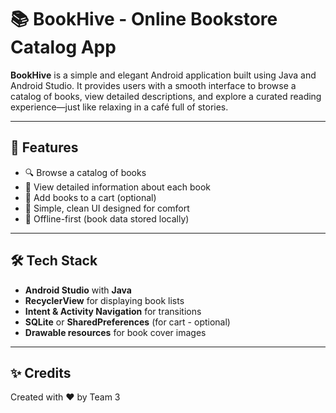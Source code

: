 # 📚 BookHive - Online Bookstore Catalog App

**BookHive** is a simple and elegant Android application built using Java and Android Studio. It provides users with a smooth interface to browse a catalog of books, view detailed descriptions, and explore a curated reading experience—just like relaxing in a café full of stories.

---

## 📱 Features

- 🔍 Browse a catalog of books
- 📖 View detailed information about each book
- 🛒 Add books to a cart (optional)
- 💬 Simple, clean UI designed for comfort
- 💾 Offline-first (book data stored locally)

---

## 🛠️ Tech Stack

- **Android Studio** with **Java**
- **RecyclerView** for displaying book lists
- **Intent & Activity Navigation** for transitions
- **SQLite** or **SharedPreferences** (for cart - optional)
- **Drawable resources** for book cover images

---

## ✨ Credits
Created with ❤️ by Team 3


